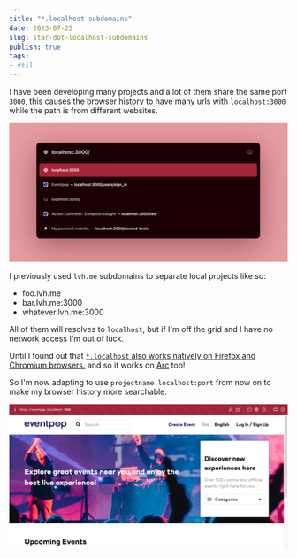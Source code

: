 ```yaml
---
title: "*.localhost subdomains"
date: 2023-07-25
slug: star-dot-localhost-subdomains
publish: true
tags:
- #til 
---
```


I have been developing many projects and a lot of them share the same port `3000`, this causes the browser history to have many urls with `localhost:3000` while the path is from different websites.

![](attachments/star.localhost%20subdomains.png)

I previously used `lvh.me` subdomains to separate local projects like so:

- foo.lvh.me
- bar.lvh.me:3000
- whatever.lvh.me:3000

All of them will resolves to `localhost`, but if I'm off the grid and I have no network access I'm out of luck.

Until I found out that [`*.localhost` also works natively on Firefox and Chromium browsers.](https://stackoverflow.com/a/67877376) and so it works on [Arc](https://arc.net) too!

So I'm now adapting to use `projectname.localhost:port` from now on to make my browser history more searchable.

![](attachments/star.localhost%20subdomains-1.png)

